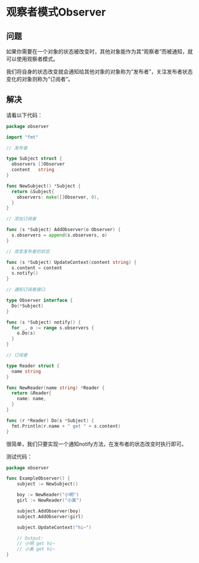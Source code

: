 # 观察者模式Observer
## 问题
如果你需要在一个对象的状态被改变时，其他对象能作为其“观察者”而被通知，就可以使用观察者模式。

我们将自身的状态改变就会通知给其他对象的对象称为“发布者”，关注发布者状态变化的对象则称为“订阅者”。

## 解决
请看以下代码：
```go
package observer

import "fmt"

// 发布者

type Subject struct {
  observers []Observer
  content   string
}

func NewSubject() *Subject {
  return &Subject{
    observers: make([]Observer, 0),
  }
}

// 添加订阅者

func (s *Subject) AddObserver(o Observer) {
  s.observers = append(s.observers, o)
}

// 改变发布者的状态

func (s *Subject) UpdateContext(content string) {
  s.content = content
  s.notify()
}

// 通知订阅者接口

type Observer interface {
  Do(*Subject)
}

func (s *Subject) notify() {
  for _, o := range s.observers {
    o.Do(s)
  }
}

// 订阅者

type Reader struct {
  name string
}

func NewReader(name string) *Reader {
  return &Reader{
    name: name,
  }
}

func (r *Reader) Do(s *Subject) {
  fmt.Println(r.name + " get " + s.content)
}
```
很简单，我们只要实现一个通知notify方法，在发布者的状态改变时执行即可。

测试代码：
```go
package observer

func ExampleObserver() {
	subject := NewSubject()

	boy := NewReader("小明")
	girl := NewReader("小美")

	subject.AddObserver(boy)
	subject.AddObserver(girl)

	subject.UpdateContext("hi~")

	// Output:
	// 小明 get hi~
	// 小美 get hi~
}
```